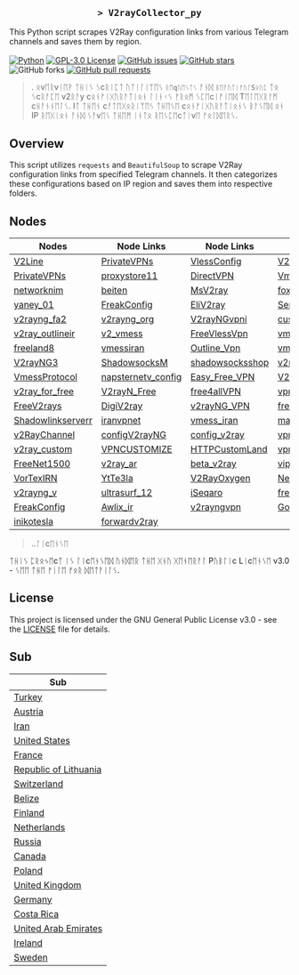 <h3 align="center">
    <samp>&gt; V2rayCollector_py</samp>
</h3>

This Python script scrapes V2Ray configuration links from various Telegram channels and saves them by region.
<br>
<br>
[![Python](https://img.shields.io/badge/python-3670A0?style=for-the-badge&logo=python&logoColor=ffdd54)](https://github.com/Use4Free/bulk-xray-v2ray-vless-vmess-...-configs)
[![GPL-3.0 License](https://img.shields.io/badge/License-GPL--3.0-blue?style=for-the-badge)](./LICENSE)
[![GitHub issues](https://img.shields.io/github/issues/Use4Free/bulk-xray-v2ray-vless-vmess-...-configs?style=for-the-badge)](https://github.com/Use4Free/bulk-xray-v2ray-vless-vmess-...-configs/issues)
[![GitHub stars](https://img.shields.io/github/stars/Use4Free/bulk-xray-v2ray-vless-vmess-...-configs?style=for-the-badge)](https://github.com/Use4Free/bulk-xray-v2ray-vless-vmess-...-configs/stargazers)
![GitHub forks](https://img.shields.io/github/forks/Use4Free/V2rayCollector_py?style=for-the-badge)
[![GitHub pull requests](https://img.shields.io/github/issues-pr/Use4Free/V2rayCollector_py?style=for-the-badge)](https://github.com/Use4Free/bulk-xray-v2ray-vless-vmess-...-configs/pulls)


>. ᛟvᛖᚱvᛁᛖᚹ
ᛏᚺᛁᛊ ᛊcᚱᛁᛈᛏ ᚢᛏᛁᛚᛁᛉᛖᛊ `ᚱᛖqᚢᛖᛊᛏᛊ` ᚨᚾᛞ `ᛒᛖᚨᚢᛏᛁᚠᚢᛚSᛟᚢᛈ` ᛏᛟ ᛊcᚱᚨᛈᛖ v2ᚱᚨy cᛟᚾᚠᛁᚷᚢᚱᚨᛏᛁᛟᚾ ᛚᛁᚾᚲᛊ ᚠᚱᛟᛗ ᛊᛈᛖcᛁᚠᛁᛖᛞ Tᛖᛚᛖᚷᚱᚨᛗ cᚺᚨᚾᚾᛖᛚᛊ. Iᛏ ᛏᚺᛖᚾ cᚨᛏᛖᚷᛟᚱᛁᛉᛖᛊ ᛏᚺᛖᛊᛖ cᛟᚾᚠᛁᚷᚢᚱᚨᛏᛁᛟᚾᛊ ᛒᚨᛊᛖᛞ ᛟᚾ IP ᚱᛖᚷᛁᛟᚾ ᚨᚾᛞ ᛊᚨvᛖᛊ ᛏᚺᛖᛗ ᛁᚾᛏᛟ ᚱᛖᛊᛈᛖcᛏᛁvᛖ ᚠᛟᛚᛞᛖᚱᛊ.


## Overview
This script utilizes `requests` and `BeautifulSoup` to scrape V2Ray configuration links from specified Telegram channels. It then categorizes these configurations based on IP region and saves them into respective folders.



## Nodes

| Nodes | Node Links | Node Links | Node Links | Node Links |
|------------|------------|------------|------------|------------|
| [V2Line](https://t.me/s/v2line) | [PrivateVPNs](https://t.me/s/PrivateVPNs) | [VlessConfig](https://t.me/s/VlessConfig) | [V2pedia](https://t.me/s/V2pedia) | [v2rayNG_Matsuri](https://t.me/s/v2rayNG_Matsuri) |
| [PrivateVPNs](https://t.me/s/PrivateVPNs) | [proxystore11](https://t.me/s/proxystore11) | [DirectVPN](https://t.me/s/DirectVPN) | [VmessProtocol](https://t.me/s/VmessProtocol) | [OutlineVpnOfficial](https://t.me/s/OutlineVpnOfficial) |
| [networknim](https://t.me/s/networknim) | [beiten](https://t.me/s/beiten) | [MsV2ray](https://t.me/s/MsV2ray) | [foxrayiran](https://t.me/s/foxrayiran) | [DailyV2RY](https://t.me/s/DailyV2RY) |
| [yaney_01](https://t.me/s/yaney_01) | [FreakConfig](https://t.me/s/FreakConfig) | [EliV2ray](https://t.me/s/EliV2ray) | [ServerNett](https://t.me/s/ServerNett) | [proxystore11](https://t.me/s/proxystore11) |
| [v2rayng_fa2](https://t.me/s/v2rayng_fa2) | [v2rayng_org](https://t.me/s/v2rayng_org) | [V2rayNGvpni](https://t.me/s/V2rayNGvpni) | [custom_14](https://t.me/s/custom_14) | [v2rayNG_VPNN](https://t.me/s/v2rayNG_VPNN) |
| [v2ray_outlineir](https://t.me/s/v2ray_outlineir) | [v2_vmess](https://t.me/s/v2_vmess) | [FreeVlessVpn](https://t.me/s/FreeVlessVpn) | [vmess_vless_v2rayng](https://t.me/s/vmess_vless_v2rayng) | [PrivateVPNs](https://t.me/s/PrivateVPNs) |
| [freeland8](https://t.me/s/freeland8) | [vmessiran](https://t.me/s/vmessiran) | [Outline_Vpn](https://t.me/s/Outline_Vpn) | [vmessq](https://t.me/s/vmessq) | [WeePeeN](https://t.me/s/WeePeeN) |
| [V2rayNG3](https://t.me/s/V2rayNG3) | [ShadowsocksM](https://t.me/s/ShadowsocksM) | [shadowsocksshop](https://t.me/s/shadowsocksshop) | [v2rayan](https://t.me/s/v2rayan) | [ShadowSocks_s](https://t.me/s/ShadowSocks_s) |
| [VmessProtocol](https://t.me/s/VmessProtocol) | [napsternetv_config](https://t.me/s/napsternetv_config) | [Easy_Free_VPN](https://t.me/s/Easy_Free_VPN) | [V2Ray_FreedomIran](https://t.me/s/V2Ray_FreedomIran) | [V2RAY_VMESS_free](https://t.me/s/V2RAY_VMESS_free) |
| [v2ray_for_free](https://t.me/s/v2ray_for_free) | [V2rayN_Free](https://t.me/s/V2rayN_Free) | [free4allVPN](https://t.me/s/free4allVPN) | [vpn_ocean](https://t.me/s/vpn_ocean) | [configV2rayForFree](https://t.me/s/configV2rayForFree) |
| [FreeV2rays](https://t.me/s/FreeV2rays) | [DigiV2ray](https://t.me/s/DigiV2ray) | [v2rayNG_VPN](https://t.me/s/v2rayNG_VPN) | [freev2rayssr](https://t.me/s/freev2rayssr) | [v2rayn_server](https://t.me/s/v2rayn_server) |
| [Shadowlinkserverr](https://t.me/s/Shadowlinkserverr) | [iranvpnet](https://t.me/s/iranvpnet) | [vmess_iran](https://t.me/s/vmess_iran) | [mahsaamoon1](https://t.me/s/mahsaamoon1) | [V2RAY_NEW](https://t.me/s/V2RAY_NEW) |
| [v2RayChannel](https://t.me/s/v2RayChannel) | [configV2rayNG](https://t.me/s/configV2rayNG) | [config_v2ray](https://t.me/s/config_v2ray) | [vpn_proxy_custom](https://t.me/s/vpn_proxy_custom) | [vpnmasi](https://t.me/s/vpnmasi) |
| [v2ray_custom](https://t.me/s/v2ray_custom) | [VPNCUSTOMIZE](https://t.me/s/VPNCUSTOMIZE) | [HTTPCustomLand](https://t.me/s/HTTPCustomLand) | [vpn_proxy_custom](https://t.me/s/vpn_proxy_custom) | [ViPVpn_v2ray](https://t.me/s/ViPVpn_v2ray) |
| [FreeNet1500](https://t.me/s/FreeNet1500) | [v2ray_ar](https://t.me/s/v2ray_ar) | [beta_v2ray](https://t.me/s/beta_v2ray) | [vip_vpn_2022](https://t.me/s/vip_vpn_2022) | [FOX_VPN66](https://t.me/s/FOX_VPN66) |
| [VorTexIRN](https://t.me/s/VorTexIRN) | [YtTe3la](https://t.me/s/YtTe3la) | [V2RayOxygen](https://t.me/s/V2RayOxygen) | [Network_442](https://t.me/s/Network_442) | [VPN_443](https://t.me/s/VPN_443) |
| [v2rayng_v](https://t.me/s/v2rayng_v) | [ultrasurf_12](https://t.me/s/ultrasurf_12) | [iSeqaro](https://t.me/s/iSeqaro) | [frev2rayng](https://t.me/s/frev2rayng) | [frev2ray](https://t.me/s/frev2ray) |
| [FreakConfig](https://t.me/s/FreakConfig) | [Awlix_ir](https://t.me/s/Awlix_ir) | [v2rayngvpn](https://t.me/s/v2rayngvpn) | [God_CONFIG](https://t.me/s/God_CONFIG) | [Configforvpn01](https://t.me/s/Configforvpn01) |
| [inikotesla](https://t.me/s/inikotesla) | [forwardv2ray](https://t.me/s/forwardv2ray) |  |  |  |


>..ᛚᛁcᛖᚾᛊᛖ

ᛏᚺᛁᛊ ᛈᚱᛟᛃᛖcᛏ ᛁᛊ ᛚᛁcᛖᚾᛊᛖᛞ ᚢᚾᛞᛖᚱ ᛏᚺᛖ ᚷᚾᚢ ᚷᛖᚾᛖᚱᚨᛚ Pᚢᛒᛚᛁc Lᛁcᛖᚾᛊᛖ v3.0 - ᛊᛖᛖ ᛏᚺᛖ  ᚠᛁᛚᛖ ᚠᛟᚱ ᛞᛖᛏᚨᛁᛚᛊ.


## License

This project is licensed under the GNU General Public License v3.0 - see the [LICENSE](LICENSE) file for details.
## Sub
| Sub |
|-----|
| [Turkey](https://raw.githubusercontent.com/Epodonios/bulk-xray-v2ray-vless-vmess-...-configs/main/sub/Turkey/config.txt) |
| [Austria](https://raw.githubusercontent.com/Epodonios/bulk-xray-v2ray-vless-vmess-...-configs/main/sub/Austria/config.txt) |
| [Iran](https://raw.githubusercontent.com/Epodonios/bulk-xray-v2ray-vless-vmess-...-configs/main/sub/Iran/config.txt) |
| [United States](https://raw.githubusercontent.com/Epodonios/bulk-xray-v2ray-vless-vmess-...-configs/main/sub/United%20States/config.txt) |
| [France](https://raw.githubusercontent.com/Epodonios/bulk-xray-v2ray-vless-vmess-...-configs/main/sub/France/config.txt) |
| [Republic of Lithuania](https://raw.githubusercontent.com/Epodonios/bulk-xray-v2ray-vless-vmess-...-configs/main/sub/Republic%20of%20Lithuania/config.txt) |
| [Switzerland](https://raw.githubusercontent.com/Epodonios/bulk-xray-v2ray-vless-vmess-...-configs/main/sub/Switzerland/config.txt) |
| [Belize](https://raw.githubusercontent.com/Epodonios/bulk-xray-v2ray-vless-vmess-...-configs/main/sub/Belize/config.txt) |
| [Finland](https://raw.githubusercontent.com/Epodonios/bulk-xray-v2ray-vless-vmess-...-configs/main/sub/Finland/config.txt) |
| [Netherlands](https://raw.githubusercontent.com/Epodonios/bulk-xray-v2ray-vless-vmess-...-configs/main/sub/Netherlands/config.txt) |
| [Russia](https://raw.githubusercontent.com/Epodonios/bulk-xray-v2ray-vless-vmess-...-configs/main/sub/Russia/config.txt) |
| [Canada](https://raw.githubusercontent.com/Epodonios/bulk-xray-v2ray-vless-vmess-...-configs/main/sub/Canada/config.txt) |
| [Poland](https://raw.githubusercontent.com/Epodonios/bulk-xray-v2ray-vless-vmess-...-configs/main/sub/Poland/config.txt) |
| [United Kingdom](https://raw.githubusercontent.com/Epodonios/bulk-xray-v2ray-vless-vmess-...-configs/main/sub/United%20Kingdom/config.txt) |
| [Germany](https://raw.githubusercontent.com/Epodonios/bulk-xray-v2ray-vless-vmess-...-configs/main/sub/Germany/config.txt) |
| [Costa Rica](https://raw.githubusercontent.com/Epodonios/bulk-xray-v2ray-vless-vmess-...-configs/main/sub/Costa%20Rica/config.txt) |
| [United Arab Emirates](https://raw.githubusercontent.com/Epodonios/bulk-xray-v2ray-vless-vmess-...-configs/main/sub/United%20Arab%20Emirates/config.txt) |
| [Ireland](https://raw.githubusercontent.com/Epodonios/bulk-xray-v2ray-vless-vmess-...-configs/main/sub/Ireland/config.txt) |
| [Sweden](https://raw.githubusercontent.com/Epodonios/bulk-xray-v2ray-vless-vmess-...-configs/main/sub/Sweden/config.txt) |











































































































































































































































































































































































































































































































































































































































































































































































































































































































































































































































































































































































































































































































































































































































































































































































































































































































































































































































































































































































































































































































































































































































































































































































































































































































































































































































































































































































































































































































































































































































































































































































































































































































































































































































































































































































































































































































































































































































































































































































































































































































































































































































































































































































































































































































































































































































































































































































































































































































































